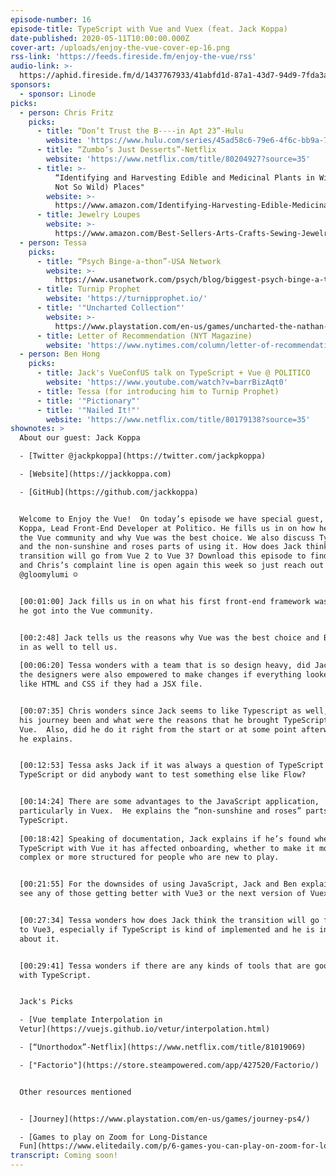 ```yaml
---
episode-number: 16
episode-title: TypeScript with Vue and Vuex (feat. Jack Koppa)
date-published: 2020-05-11T10:00:00.000Z
cover-art: /uploads/enjoy-the-vue-cover-ep-16.png
rss-link: 'https://feeds.fireside.fm/enjoy-the-vue/rss'
audio-link: >-
  https://aphid.fireside.fm/d/1437767933/41abfd1d-87a1-43d7-94d9-7fda3a5120e1/c2e896f1-d5c7-405f-bcc8-c2a8bef50bc8.mp3
sponsors: 
  - sponsor: Linode
picks:
  - person: Chris Fritz
    picks:
      - title: “Don’t Trust the B----in Apt 23”-Hulu
        website: 'https://www.hulu.com/series/45ad58c6-79e6-4f6c-bb9a-7a7079251834'
      - title: “Zumbo’s Just Desserts”-Netflix
        website: 'https://www.netflix.com/title/80204927?source=35'
      - title: >-
          “Identifying and Harvesting Edible and Medicinal Plants in Wild (and
          Not So Wild) Places"
        website: >-
          https://www.amazon.com/Identifying-Harvesting-Edible-Medicinal-Plants/dp/0688114253/ref=tmm_pap_swatch_0?_encoding=UTF8&qid=1588287043&sr=8-2
      - title: Jewelry Loupes
        website: >-
          https://www.amazon.com/Best-Sellers-Arts-Crafts-Sewing-Jewelry-Loupes/zgbs/arts-crafts/8090802011
  - person: Tessa
    picks:
      - title: “Psych Binge-a-thon”-USA Network
        website: >-
          https://www.usanetwork.com/psych/blog/biggest-psych-binge-a-thon-ever-coming-this-april
      - title: Turnip Prophet
        website: 'https://turnipprophet.io/'
      - title: '"Uncharted Collection"'
        website: >-
          https://www.playstation.com/en-us/games/uncharted-the-nathan-drake-collection-ps4/
      - title: Letter of Recommendation (NYT Magazine)
        website: 'https://www.nytimes.com/column/letter-of-recommendation'
  - person: Ben Hong
    picks:
      - title: Jack's VueConfUS talk on TypeScript + Vue @ POLITICO
        website: 'https://www.youtube.com/watch?v=barrBizAqt0'
      - title: Tessa (for introducing him to Turnip Prophet)
      - title: '"Pictionary"'
      - title: '"Nailed It!"'
        website: 'https://www.netflix.com/title/80179138?source=35'
shownotes: >
  About our guest: Jack Koppa

  - [Twitter @jackpkoppa](https://twitter.com/jackpkoppa)

  - [Website](https://jackkoppa.com)

  - [GitHub](https://github.com/jackkoppa)


  Welcome to Enjoy the Vue!  On today’s episode we have special guest, Jack
  Koppa, Lead Front-End Developer at Politico. He fills us in on how he got into
  the Vue community and why Vue was the best choice. We also discuss TypeScript
  and the non-sunshine and roses parts of using it. How does Jack think the
  transition will go from Vue 2 to Vue 3? Download this episode to find out! Oh,
  and Chris’s complaint line is open again this week so just reach out to him
  @gloomylumi ☺ 


  [00:01:00] Jack fills us in on what his first front-end framework was and how
  he got into the Vue community. 


  [00:2:48] Jack tells us the reasons why Vue was the best choice and Ben chimes
  in as well to tell us. 
   
  [00:06:20] Tessa wonders with a team that is so design heavy, did Jack find
  the designers were also empowered to make changes if everything looked more
  like HTML and CSS if they had a JSX file.


  [00:07:35] Chris wonders since Jack seems to like Typescript as well, how has
  his journey been and what were the reasons that he brought TypeScript into
  Vue.  Also, did he do it right from the start or at some point afterwards, and
  he explains.   


  [00:12:53] Tessa asks Jack if it was always a question of TypeScript vs no
  TypeScript or did anybody want to test something else like Flow?


  [00:14:24] There are some advantages to the JavaScript application,
  particularly in Vuex.  He explains the “non-sunshine and roses” parts of using
  TypeScript. 
   
  [00:18:42] Speaking of documentation, Jack explains if he’s found when using
  TypeScript with Vue it has affected onboarding, whether to make it more
  complex or more structured for people who are new to play.   


  [00:21:55] For the downsides of using JavaScript, Jack and Ben explain if they
  see any of those getting better with Vue3 or the next version of Vuex.


  [00:27:34] Tessa wonders how does Jack think the transition will go from Vue2
  to Vue3, especially if TypeScript is kind of implemented and he is intrigued
  about it. 


  [00:29:41] Tessa wonders if there are any kinds of tools that are good to work
  with TypeScript. 


  Jack's Picks

  - [Vue template Interpolation in
  Vetur](https://vuejs.github.io/vetur/interpolation.html)

  - [“Unorthodox”-Netflix](https://www.netflix.com/title/81019069)

  - ["Factorio"](https://store.steampowered.com/app/427520/Factorio/)


  Other resources mentioned


  - [Journey](https://www.playstation.com/en-us/games/journey-ps4/)

  - [Games to play on Zoom for Long-Distance
  Fun](https://www.elitedaily.com/p/6-games-you-can-play-on-zoom-for-long-distance-fun-22659780)
transcript: Coming soon!
---
```

